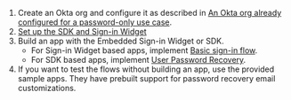 1. Create an Okta org and configure it as described in [An Okta org already configured for a password-only use case](/docs/guides/oie-embedded-common-org-setup/aspnet/main/#set-up-your-okta-org-for-a-password-factor-only-use-case).
1. [Set up the SDK and Sign-in Widget](/docs/guides/oie-embedded-common-download-setup-app/aspnet/main/)
1. Build an app with the Embedded Sign-in Widget or SDK.
    * For Sign-in Widget based apps, implement [Basic sign-in flow](/docs/guides/oie-embedded-widget-use-case-basic-sign-in/aspnet/main/).
    * For SDK based apps, implement [User Password Recovery](/docs/guides/oie-embedded-sdk-use-case-pwd-recovery-mfa/aspnet/main/).
1. If you want to test the flows without building an app, use the provided sample apps. They have prebuilt support for password recovery email customizations.
